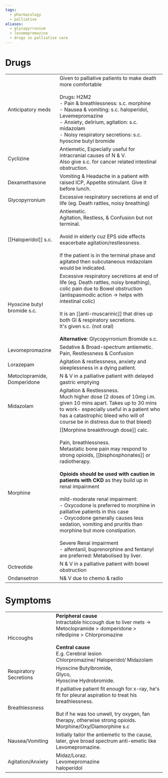 ```yaml
---
tags:
  - pharmacology
  - palliative
aliases:
  - glycopyrronium
  - levomepromazine
  - drugs in palliative care
---
```

# Drugs

|                             |                                                                                                                                                                                                                                                                                                                                                                                                                                                                                                                                                                                                                        |
| --------------------------- | ---------------------------------------------------------------------------------------------------------------------------------------------------------------------------------------------------------------------------------------------------------------------------------------------------------------------------------------------------------------------------------------------------------------------------------------------------------------------------------------------------------------------------------------------------------------------------------------------------------------------- |
| Anticipatory meds           | Given to palliative patients to make death more comfortable<br><br>Drugs: H2M2<br>- Pain & breathlessness: s.c. morphine<br>- Nausea & vomiting: s.c. haloperidol, Levemepromazine<br>- Anxiety, delirium, agitation: s.c. midazolam<br>- Noisy respiratory secretions: s.c. hyoscine butyl bromide                                                                                                                                                                                                                                                                                                                    |
| Cyclizine                   | Antiemetic, Especially useful for intracranial causes of N & V.  <br>Also give s.c. for cancer related intestinal obstruction.                                                                                                                                                                                                                                                                                                                                                                                                                                                                                         |
| Dexamethasone               | Vomiting & Headache in a patient with raised ICP, Appetite stimulant. Give it before lunch.                                                                                                                                                                                                                                                                                                                                                                                                                                                                                                                            |
| Glycopyrronium              | Excessive respiratory secretions at end of life (eg. Death rattles, noisy breathing)                                                                                                                                                                                                                                                                                                                                                                                                                                                                                                                                   |
| [[Haloperidol]] s.c.        | Antiemetic.<br>Agitation, Restless, & Confusion but not terminal. <br><br>Avoid in elderly cuz EPS side effects exacerbate agitation/restlessness.<br><br>If the patient is in the terminal phase and agitated then subcutaneous midazolam would be indicated.                                                                                                                                                                                                                                                                                                                                                         |
| Hyoscine butyl bromide s.c. | Excessive respiratory secretions at end of life (eg. Death rattles, noisy breathing), colic pain due to Bowel obstruction (antispasmodic action -> helps with intestinal colic)<br><br>It is an [[anti-muscarinic]] that dries up both GI & respiratory secretions.<br>It's given s.c. (not oral)<br><br>**Alternative**: Glycopyrronium Bromide s.c.                                                                                                                                                                                                                                                                  |
| Levomepromazine             | Sedative & Broad-spectrum antiemetic. <br>Pain, Restlessness & Confusion                                                                                                                                                                                                                                                                                                                                                                                                                                                                                                                                               |
| Lorazepam                   | Agitation & restlessness, anxiety and sleeplessness in a dying patient.                                                                                                                                                                                                                                                                                                                                                                                                                                                                                                                                                |
| Metoclopramide, Domperidone | N & V in a palliative patient with delayed gastric emptying                                                                                                                                                                                                                                                                                                                                                                                                                                                                                                                                                            |
| Midazolam                   | Agitation & Restlessness.<br>Much higher dose (2 doses of 10mg i.m. given 10 mins apart. Takes up to 30 mins to work- especially useful in a patient who has a catastrophic bleed who will of course be in distress due to that bleed)                                                                                                                                                                                                                                                                                                                                                                                 |
| Morphine                    | [[Morphine breakthrough dose]] calc.<br><br>Pain, breathlessness.<br>Metastatic bone pain may respond to strong opioids, [[bisphosphonates]] or radiotherapy.  <br> <br>**Opioids should be used with caution in patients with CKD** as they build up in renal impairment<br><br>mild-moderate renal impairment:<br>- Oxycodone is preferred to morphine in palliative patients in this case<br>- Oxycodone generally causes less sedation, vomiting and pruritis than morphine but more constipation.<br><br>Severe Renal impairment<br>- alfentanil, buprenorphine and fentanyl are preferred: Metabolised by liver. |
| Octreotide                  | N & V in a palliative patient with bowel obstruction                                                                                                                                                                                                                                                                                                                                                                                                                                                                                                                                                                   |
| Ondansetron                 | N& V due to chemo & radio                                                                                                                                                                                                                                                                                                                                                                                                                                                                                                                                                                                              |


# Symptoms

|                        |                                                                                                                                                                                                                           |
| ---------------------- | ------------------------------------------------------------------------------------------------------------------------------------------------------------------------------------------------------------------------- |
| Hiccoughs              | **Peripheral cause**<br>Intractable hiccough due to liver mets -> Metoclopramide > domperidone > nifedipine > Chlorpromazine  <br><br>**Central cause**<br>E.g. Cerebral lesion<br>Chlorpromazine/ Haloperidol/ Midazolam |
| Respiratory Secretions | Hyoscine Butylbromide, <br>Glyco, <br>Hyoscine Hydrobromide.                                                                                                                                                              |
| Breathlessness         | If palliative patient fit enough for x-ray, he's fit for pleural aspiration to treat his breathlessness.<br><br>But if he was too unwell, try oxygen, fan therapy, otherwise strong opioids. Morphine/Oxy/Diamorphine s.c |
| Nausea/Vomiting        | Initially tailor the antiemetic to the cause, later, give broad spectrum anti-emetic like Levomepromazine.                                                                                                                |
| Agitation/Anxiety      | Midaz/Loraz.<br>Levomepromazine<br>haloperidol                                                                                                                                                                            |